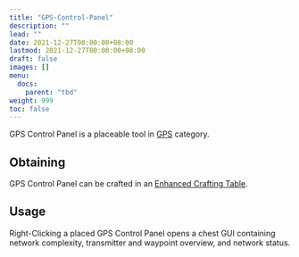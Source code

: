 ```yaml
---
title: "GPS-Control-Panel"
description: ""
lead: ""
date: 2021-12-27T00:00:00+08:00
lastmod: 2021-12-27T00:00:00+08:00
draft: false
images: []
menu: 
  docs:
    parent: "tbd"
weight: 999
toc: false
---
```


GPS Control Panel is a placeable tool in [GPS](/docs/slimefun/gps) category.

## Obtaining

GPS Control Panel can be crafted in an [Enhanced Crafting Table](/docs/slimefun/enhanced-crafting-table).

## Usage

Right-Clicking a placed GPS Control Panel opens a chest GUI containing network complexity, transmitter and waypoint overview, and network status.
